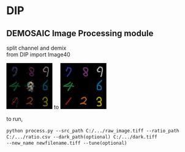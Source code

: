 # DIP
## DEMOSAIC Image Processing module

split channel and demix  
from DIP import Image40  
    
![befor process](/img/TEST_MIXED_uint8.png) to ![after process](/img/TEST_DEMIXED_uint8.png)
  
  
  to run,
  
  ```
  python process.py --src_path C:/.../raw_image.tiff --ratio_path C:/.../ratio.csv --dark_path(optional) C:/.../dark.tiff 
  --new_name newfilename.tiff --tune(optional)
  ```
